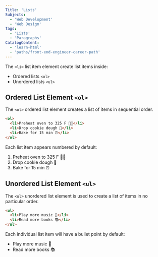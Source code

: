 ```yaml
---
Title: 'Lists'
Subjects:
  - 'Web Development'
  - 'Web Design'
Tags:
  - 'Lists'
  - 'Paragraphs'
CatalogContent:
  - 'learn-html'
  - 'paths/front-end-engineer-career-path'
---
```


The `<li>` list item element create list items inside:

- Ordered lists `<ol>`
- Unordered lists `<ul>`

## Ordered List Element `<ol>`

The `<ol>` ordered list element creates a list of items in sequential order.

```html
<ol>
  <li>Preheat oven to 325 F 👩‍🍳</li>
  <li>Drop cookie dough 🍪</li>
  <li>Bake for 15 min ⏰</li>
</ol>
```

Each list item appears numbered by default:

1. Preheat oven to 325 F 👩‍🍳
2. Drop cookie dough 🍪
3. Bake for 15 min ⏰

## Unordered List Element `<ul>`

The `<ul>` unordered list element is used to create a list of items in no particular order.

```html
<ul>
  <li>Play more music 🎸</li>
  <li>Read more books 📚</li>
</ul>
```

Each individual list item will have a bullet point by default:

- Play more music 🎸
- Read more books 📚
